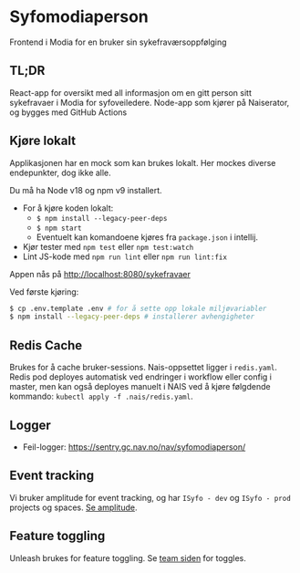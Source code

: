 # Syfomodiaperson

Frontend i Modia for en bruker sin sykefraværsoppfølging

## TL;DR

React-app for oversikt med all informasjon om en gitt person sitt sykefravaer i Modia for syfoveiledere.
Node-app som kjører på Naiserator, og bygges med GitHub Actions

## Kjøre lokalt

Applikasjonen har en mock som kan brukes lokalt. Her mockes diverse endepunkter, dog ikke alle.

Du må ha Node v18 og npm v9 installert.

- For å kjøre koden lokalt:
  - `$ npm install --legacy-peer-deps`
  - `$ npm start`
  - Eventuelt kan komandoene kjøres fra `package.json` i intellij.
- Kjør tester med `npm test` eller `npm test:watch`
- Lint JS-kode med `npm run lint` eller `npm run lint:fix`

Appen nås på [http://localhost:8080/sykefravaer](http://localhost:8080/sykefravaer)

Ved første kjøring:

```sh
$ cp .env.template .env # for å sette opp lokale miljøvariabler
$ npm install --legacy-peer-deps # installerer avhengigheter
```

## Redis Cache

Brukes for å cache bruker-sessions. Nais-oppsettet ligger i `redis.yaml`.
Redis pod deployes automatisk ved endringer i workflow eller config i master, men kan også deployes manuelt i NAIS ved å
kjøre følgdende kommando: `kubectl apply -f .nais/redis.yaml`.

## Logger

- Feil-logger: https://sentry.gc.nav.no/nav/syfomodiaperson/

## Event tracking

Vi bruker amplitude for event tracking, og har `ISyfo - dev` og `ISyfo - prod` projects og
spaces. [Se amplitude](https://app.eu.amplitude.com/analytics/nav/home).

## Feature toggling

Unleash brukes for feature toggling. Se [team siden](https://teamsykefravr-unleash-web.nav.cloud.nais.io/) for
toggles.
